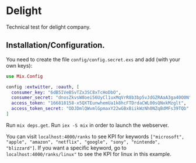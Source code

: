 # Delight

Technical test for delight company.

## Installation/Configuration.

You need to create the file `config/config.secret.exs` and add (with your own keys):

```elixir
use Mix.Config

config :extwitter, :oauth, [
  consumer_key: "6dB5IVeBSvTZx3SC8xTcHoDbO",
  consumer_secret: "dnosZkvsW8oei56UyCl1uxMqVrR8b3bp5vJdGZRAaA3ga40O0N",
  access_token: "166818158-x5QXTEunwhemUa1k8hcFTDrdaCWL00sQNxkMzglt",
  access_token_secret: "ODJDmlQWvmlGpmaxY22wGBxBiikWzNh0NZqBdMFs39TQb"
]
```

Run `mix deps.get`.
Run `iex -S mix` in order to launch the webserver.

You can visit `localhost:4000/ranks` to see KPI for keywords `["microsoft", "apple", "amazon", "netflix", "google", "sony", "nintendo", "blizzard"]`.
If you want a specific keyword, go to `localhost:4000/ranks/linux"` to see the KPI for linux in this example.
